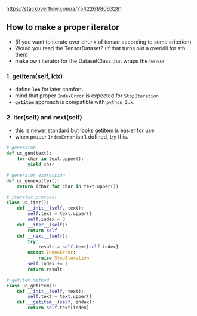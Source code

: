 https://stackoverflow.com/a/7542261/8063281

## How to make a proper iterator 
- (if you want to iterate over chunk of tensor according to some criterion)
- Would you read the TensorDataset? (If that turns out a overkill for sth... then) 
- make own iterator for the DatasetClass that wraps the tensor 

### 1. __getitem__(self, idx)
- define <code>__len__</code> for later comfort. 
- mind that proper <code>IndexError</code> is expected for <code>StopIteration</code>
- <code>__getitem__</code> approach is compatible with <code>python 2.x</code>. 
### 2. __iter__(self) and __next__(self)
- this is newer standard but looks getitem is easier for use. 
- when proper <code>IndexError</code> isn't defined, try this. 

```python
# generator
def uc_gen(text):
    for char in text.upper():
        yield char

# generator expression
def uc_genexp(text):
    return (char for char in text.upper())

# iterator protocol
class uc_iter():
    def __init__(self, text):
        self.text = text.upper()
        self.index = 0
    def __iter__(self):
        return self
    def __next__(self):
        try:
            result = self.text[self.index]
        except IndexError:
            raise StopIteration
        self.index += 1
        return result

# getitem method
class uc_getitem():
    def __init__(self, text):
        self.text = text.upper()
    def __getitem__(self, index):
        return self.text[index]
```
